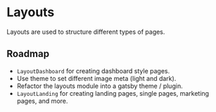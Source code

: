 # Layouts

Layouts are used to structure different types of pages.

## Roadmap

- `LayoutDashboard` for creating dashboard style pages.
- Use theme to set different image meta (light and dark).
- Refactor the layouts module into a gatsby theme / plugin.
- `LayoutLanding` for creating landing pages, single pages, marketing pages, and more.
